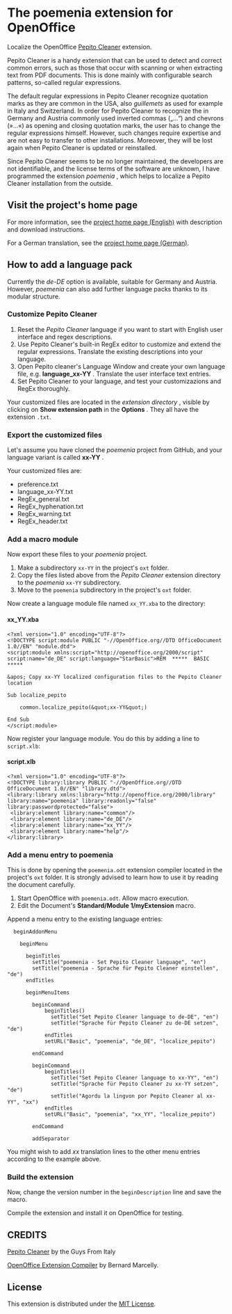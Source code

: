 # The poemenia extension for OpenOffice

Localize the OpenOffice [Pepito Cleaner](https://pepitoweb.altervista.org/pepito_cleaner/index.php) extension. 

Pepito Cleaner is a handy extension that can be used to detect and correct common errors, such as those that occur with scanning or when extracting text from PDF documents. This is done mainly with configurable search patterns, so-called regular expressions. 

The default regular expressions in Pepito Cleaner recognize quotation marks as they are common in the USA, also  _guillemets_  as used for example in Italy and Switzerland. In order for Pepito Cleaner to recognize the in Germany and Austria commonly used inverted commas („…“) and chevrons (»…«) as opening and closing quotation marks, the user has to change the regular expressions himself. However, such changes require expertise and are not easy to transfer to other installations. Moreover, they will be lost again when Pepito Cleaner is updated or reinstalled.

Since Pepito Cleaner seems to be no longer maintained, the developers are not identifiable, and the license terms of the software are unknown, I have programmed the extension  _poemenia_ , which helps to localize a Pepito Cleaner installation from the outside. 


## Visit the project's home page

For more information, see the [project home page (English)](https://peter88213.github.io/poemenia/index-en) with description and download instructions.

For a German translation, see the [project home page (German)](https://peter88213.github.io/poemenia/).


## How to add a language pack

Currently the  _de-DE_  option is available, suitable for Germany and Austria. However,  _poemenia_  can also add further language packs thanks to its modular structure.

### Customize Pepito Cleaner

1. Reset the  _Pepito Cleaner_  language if you want to start with English user interface and regex descriptions.
2. Use Pepito Cleaner's built-in RegEx editor to customize and extend the regular expressions. Translate the existing descriptions into your language.
3. Open Pepito cleaner's Language Window and create your own language file, e.g.  __language_xx-YY__ . Translate the user interface text entries.
4. Set Pepito Cleaner to your language, and test your customizazions and RegEx thoroughly.

Your customized files are located in the  _extension directory_ , visible by clicking on  __Show extension path__  in the  __Options__ . They all have the extension `.txt`.  

### Export the customized files

Let's assume you have cloned the  _poemenia_  project from GitHub, and your language variant is called  __xx-YY__ . 

Your customized files are:
* preference.txt
* language_xx-YY.txt
* RegEx_general.txt
* RegEx_hyphenation.txt
* RegEx_warning.txt
* RegEx_header.txt

### Add a macro module

Now export these files to your  _poemenia_  project.

1. Make a subdirectory `xx-YY`  in the project's `oxt` folder.
2. Copy the files listed above from the  _Pepito Cleaner_  extension directory to the  _poemenia_  `xx-YY` subdirectory.
3. Move to the `poemenia` subdirectory in the project's `oxt` folder.

Now create a language module file named `xx_YY.xba` to the directory: 

#### xx_YY.xba

```
<?xml version="1.0" encoding="UTF-8"?>
<!DOCTYPE script:module PUBLIC "-//OpenOffice.org//DTD OfficeDocument 1.0//EN" "module.dtd">
<script:module xmlns:script="http://openoffice.org/2000/script" script:name="de_DE" script:language="StarBasic">REM  *****  BASIC  *****

&apos; Copy xx-YY localized configuration files to the Pepito Cleaner location

Sub localize_pepito

	common.localize_pepito(&quot;xx-YY&quot;)

End Sub
</script:module>
```

Now register your language module. You do this by adding a line to `script.xlb`:

#### script.xlb

```
<?xml version="1.0" encoding="UTF-8"?>
<!DOCTYPE library:library PUBLIC "-//OpenOffice.org//DTD OfficeDocument 1.0//EN" "library.dtd">
<library:library xmlns:library="http://openoffice.org/2000/library" library:name="poemenia" library:readonly="false" library:passwordprotected="false">
 <library:element library:name="common"/>
 <library:element library:name="de_DE"/>
 <library:element library:name="xx_YY"/>
 <library:element library:name="help"/>
</library:library>
```

### Add a menu entry to poemenia

This is done by opening the `poemenia.odt` extension compiler located in the project's `oxt` folder. It is strongly advised to learn how to use it by reading the document carefully. 

1. Start OpenOffice with `poemenia.odt`. Allow macro execution.
2. Edit the Document's  __Standard/Module 1/myExtension__  macro.

Append a menu entry to the existing language entries:

```
  beginAddonMenu

    beginMenu
    
      beginTitles
	    setTitle("poemenia - Set Pepito Cleaner language", "en")
	    setTitle("poemenia - Sprache für Pepito Cleaner einstellen", "de")
      endTitles

      beginMenuItems

		beginCommand
            beginTitles()
              setTitle("Set Pepito Cleaner language to de-DE", "en")
              setTitle("Sprache für Pepito Cleaner zu de-DE setzen", "de")
            endTitles
            setURL("Basic", "poemenia", "de_DE", "localize_pepito")

		endCommand

		beginCommand
            beginTitles()
              setTitle("Set Pepito Cleaner language to xx-YY", "en")
              setTitle("Sprache für Pepito Cleaner zu xx-YY setzen", "de")
              setTitle("Agordu la lingvon por Pepito Cleaner al xx-YY", "xx")
            endTitles
            setURL("Basic", "poemenia", "xx_YY", "localize_pepito")

		endCommand
		
		addSeparator

```

You might wish to add  _xx_  translation lines to the other menu entries according to the example above.

### Build the extension

Now, change the version number in the `beginDescription` line and save the macro.

Compile the extension and install it on OpenOffice for testing. 



## CREDITS

[Pepito Cleaner](https://pepitoweb.altervista.org/pepito_cleaner/index.php) by the Guys From Italy

[OpenOffice Extension Compiler](https://wiki.openoffice.org/wiki/Extensions_Packager#Extension_Compiler) by Bernard Marcelly.


## License

This extension is distributed under the [MIT License](http://www.opensource.org/licenses/mit-license.php).
